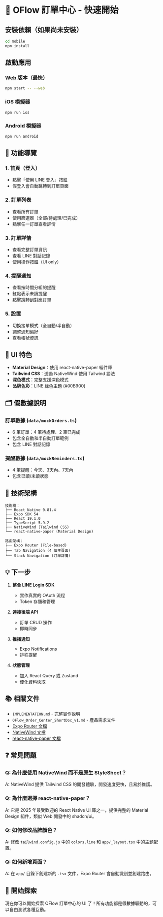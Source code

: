 # 🚀 OFlow 訂單中心 - 快速開始

## 安裝依賴（如果尚未安裝）

```bash
cd mobile
npm install
```

## 啟動應用

### Web 版本（最快）
```bash
npm start -- --web
```

### iOS 模擬器
```bash
npm run ios
```

### Android 模擬器
```bash
npm run android
```

## 📱 功能導覽

### 1. 首頁（登入）
- 點擊「使用 LINE 登入」按鈕
- 假登入會自動跳轉到訂單頁面

### 2. 訂單列表
- 查看所有訂單
- 使用篩選器（全部/待處理/已完成）
- 點擊任一訂單查看詳情

### 3. 訂單詳情
- 查看完整訂單資訊
- 查看 LINE 對話記錄
- 使用操作按鈕（UI only）

### 4. 提醒通知
- 查看按時間分組的提醒
- 紅點表示未讀提醒
- 點擊跳轉到對應訂單

### 5. 設置
- 切換接單模式（全自動/半自動）
- 調整通知偏好
- 查看帳號資訊

## 🎨 UI 特色

- **Material Design**：使用 react-native-paper 組件庫
- **Tailwind CSS**：透過 NativeWind 使用 Tailwind 語法
- **深色模式**：完整支援深色模式
- **品牌色彩**：LINE 綠色主題 (#00B900)

## 🗂️ 假數據說明

### 訂單數據 (`data/mockOrders.ts`)
- 6 筆訂單：4 筆待處理、2 筆已完成
- 包含全自動和半自動訂單範例
- 包含 LINE 對話記錄

### 提醒數據 (`data/mockReminders.ts`)
- 4 筆提醒：今天、3天內、7天內
- 包含已讀/未讀狀態

## 🔧 技術架構

```
技術棧：
├── React Native 0.81.4
├── Expo SDK 54
├── React 19.1.0
├── TypeScript 5.9.2
├── NativeWind (Tailwind CSS)
└── react-native-paper (Material Design)

路由架構：
├── Expo Router (File-based)
├── Tab Navigation (4 個主頁面)
└── Stack Navigation (訂單詳情)
```

## 💡 下一步

1. **整合 LINE Login SDK**
   - 實作真實的 OAuth 流程
   - Token 存儲和管理

2. **連接後端 API**
   - 訂單 CRUD 操作
   - 即時同步

3. **推播通知**
   - Expo Notifications
   - 排程提醒

4. **狀態管理**
   - 加入 React Query 或 Zustand
   - 優化資料快取

## 📚 相關文件

- `IMPLEMENTATION.md` - 完整實作說明
- `OFlow_Order_Center_ShortDoc_v1.md` - 產品需求文件
- [Expo Router 文檔](https://docs.expo.dev/router/introduction/)
- [NativeWind 文檔](https://www.nativewind.dev/)
- [react-native-paper 文檔](https://callstack.github.io/react-native-paper/)

## ❓ 常見問題

### Q: 為什麼使用 NativeWind 而不是原生 StyleSheet？
A: NativeWind 提供 Tailwind CSS 的開發體驗，開發速度更快，且易於維護。

### Q: 為什麼選擇 react-native-paper？
A: 它是 2025 年最受歡迎的 React Native UI 庫之一，提供完整的 Material Design 組件，類似 Web 開發中的 shadcn/ui。

### Q: 如何修改品牌顏色？
A: 修改 `tailwind.config.js` 中的 `colors.line` 和 `app/_layout.tsx` 中的主題配置。

### Q: 如何新增頁面？
A: 在 `app/` 目錄下創建新的 `.tsx` 文件，Expo Router 會自動識別並創建路由。

## 🎉 開始探索

現在你可以開始探索 OFlow 訂單中心的 UI 了！所有功能都是假數據驅動的，可以自由測試各種互動。

